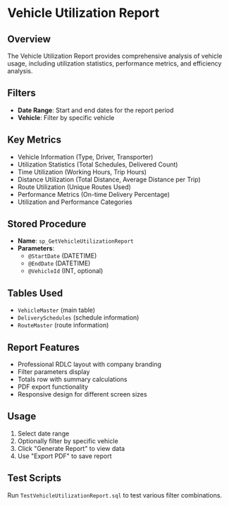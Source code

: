 # Vehicle Utilization Report

## Overview
The Vehicle Utilization Report provides comprehensive analysis of vehicle usage, including utilization statistics, performance metrics, and efficiency analysis.

## Filters
- **Date Range**: Start and end dates for the report period
- **Vehicle**: Filter by specific vehicle

## Key Metrics
- Vehicle Information (Type, Driver, Transporter)
- Utilization Statistics (Total Schedules, Delivered Count)
- Time Utilization (Working Hours, Trip Hours)
- Distance Utilization (Total Distance, Average Distance per Trip)
- Route Utilization (Unique Routes Used)
- Performance Metrics (On-time Delivery Percentage)
- Utilization and Performance Categories

## Stored Procedure
- **Name**: `sp_GetVehicleUtilizationReport`
- **Parameters**: 
  - `@StartDate` (DATETIME)
  - `@EndDate` (DATETIME)
  - `@VehicleId` (INT, optional)

## Tables Used
- `VehicleMaster` (main table)
- `DeliverySchedules` (schedule information)
- `RouteMaster` (route information)

## Report Features
- Professional RDLC layout with company branding
- Filter parameters display
- Totals row with summary calculations
- PDF export functionality
- Responsive design for different screen sizes

## Usage
1. Select date range
2. Optionally filter by specific vehicle
3. Click "Generate Report" to view data
4. Use "Export PDF" to save report

## Test Scripts
Run `TestVehicleUtilizationReport.sql` to test various filter combinations.
